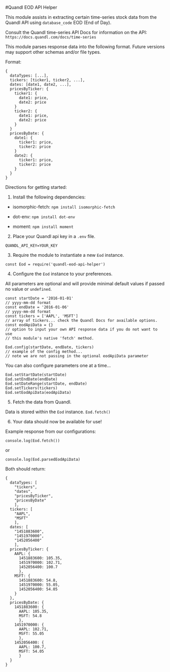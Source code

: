 
#Quandl EOD API Helper

This module assists in extracting certain time-series stock data
from the Quandl API using `database_code` EOD (End of Day).

Consult the Quandl time-series API Docs for information on the API:
`https://docs.quandl.com/docs/time-series`

This module parses response data into the following format. Future
versions may support other schemas and/or file types.

Format:
```
{
  dataTypes: [...],
  tickers: [ticker1, ticker2, ...],
  dates: [date1, date2, ...],
  pricesByTicker: {
    ticker1: {
      date1: price,
      date2: price
    }
    ticker2: {
      date1: price,
      date2: price
    }
  }
  pricesByDate: {
    date1: {
      ticker1: price,
      ticker2: price
    }
    date2: {
      ticker1: price,
      ticker2: price
    }
  }
}
```

Directions for getting started:

1. Install the following dependencies:

- isomorphic-fetch:
`npm install isomorphic-fetch`

- dot-env:
`npm install dot-env`

- moment:
`npm install moment`

2. Place your Quandl api key in a `.env` file.

`QUANDL_API_KEY=YOUR_KEY`

3. Require the module to instantiate a new `Eod` instance.

`const Eod = require('quandl-eod-api-helper')`

4. Configure the `Eod` instance to your preferences.

All parameters are optional and will provide minimal default values if
passed no value or `undefined`.
```
const startDate = '2016-01-01'
// yyyy-mm-dd format
const endDate = '2016-01-06'
// yyyy-mm-dd format
const tickers = ['AAPL', 'MSFT']
// array of tickers... check the Quandl Docs for available options.
const eodApiData = {}
// option to input your own API response data if you do not want to use
// this module's native 'fetch' method.

Eod.config(startDate, endDate, tickers)
// example of the config method...
// note we are not passing in the optional eodApiData parameter
```

You can also configure parameters one at a time...

```
Eod.setStartDate(startDate)
Eod.setEndDate(endDate)
Eod.setDateRange(startDate, endDate)
Eod.setTickers(tickers)
Eod.setEodApiData(eodApiData)
```

5. Fetch the data from Quandl.

Data is stored within the `Eod` instance.
`Eod.fetch()`

6. Your data should now be available for use!

Example response from our configurations:
```
console.log(Eod.fetch())
```
or
```
console.log(Eod.parsedEodApiData)
```
Both should return:
```
{
  dataTypes: [
    "tickers",
    "dates",
    "pricesByTicker",
    "pricesByDate"
    ],
  tickers: [
    "AAPL",
    "MSFT"
    ],
  dates: [
    "1451883600",
    "1451970000",
    "1452056400"
    ],
  pricesByTicker: {
    AAPL: {
      1451883600: 105.35,
      1451970000: 102.71,
      1452056400: 100.7
      },
    MSFT: {
      1451883600: 54.8,
      1451970000: 55.05,
      1452056400: 54.05
    }
  },
  pricesByDate: {
    1451883600: {
      AAPL: 105.35,
      MSFT: 54.8
      },
    1451970000: {
      AAPL: 102.71,
      MSFT: 55.05
      },
    1452056400: {
      AAPL: 100.7,
      MSFT: 54.05
      }
  }
}
```
